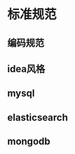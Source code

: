 标准规范
=======

编码规范
-------

idea风格
-------

mysql
-----

elasticsearch
------------

mongodb
-------